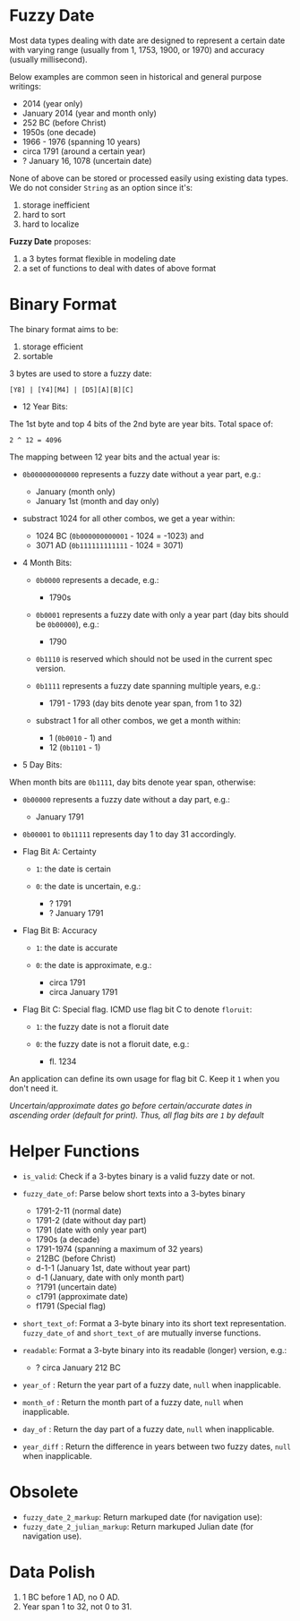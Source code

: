Fuzzy Date
==========

Most data types dealing with date are designed to represent a certain date with
varying range (usually from 1, 1753, 1900, or 1970) and accuracy (usually
millisecond).

Below examples are common seen in historical and general purpose writings:

  + 2014 (year only)
  + January 2014 (year and month only)
  + 252 BC (before Christ)
  + 1950s (one decade)
  + 1966 - 1976 (spanning 10 years)
  + circa 1791 (around a certain year)
  + ? January 16, 1078 (uncertain date)

None of above can be stored or processed easily using existing data types. We
do not consider `String` as an option since it's:

  1. storage inefficient
  2. hard to sort
  3. hard to localize

**Fuzzy Date** proposes:

  1. a 3 bytes format flexible in modeling date
  2. a set of functions to deal with dates of above format


Binary Format
=============

The binary format aims to be:

  1. storage efficient
  2. sortable

3 bytes are used to store a fuzzy date:

    [Y8] | [Y4][M4] | [D5][A][B][C]

+ 12 Year Bits:

The 1st byte and top 4 bits of the 2nd byte are year bits. Total space of:

    2 ^ 12 = 4096

The mapping between 12 year bits and the actual year is:

  - `0b000000000000` represents a fuzzy date without a year part, e.g.:

    * January (month only)
    * January 1st (month and day only)

  - substract 1024 for all other combos, we get a year within:

    * 1024 BC (`0b000000000001` - 1024 = -1023) and
    * 3071 AD (`0b111111111111` - 1024 =  3071)

+ 4 Month Bits:

  - `0b0000` represents a decade, e.g.:

    * 1790s

  - `0b0001` represents a fuzzy date with only a year part (day bits should be
    `0b00000`), e.g.:

    * 1790

  - `0b1110` is reserved which should not be used in the current spec version.

  - `0b1111` represents a fuzzy date spanning multiple years, e.g.:

    * 1791 - 1793 (day bits denote year span, from 1 to 32)

  - substract 1 for all other combos, we get a month within:

    * 1  (`0b0010` - 1) and
    * 12 (`0b1101` - 1)

+ 5 Day Bits:

When month bits are `0b1111`, day bits denote year span, otherwise:

  - `0b00000` represents a fuzzy date without a day part, e.g.:

    * January 1791

  - `0b00001` to `0b11111` represents day 1 to day 31 accordingly.

+ Flag Bit A: Certainty

  - `1`: the date is certain
  - `0`: the date is uncertain, e.g.:

    * ? 1791
    * ? January 1791

+ Flag Bit B: Accuracy

  - `1`: the date is accurate
  - `0`: the date is approximate, e.g.:

    * circa 1791
    * circa January 1791

+ Flag Bit C: Special flag. ICMD use flag bit C to denote `floruit`:

  - `1`: the fuzzy date is not a floruit date
  - `0`: the fuzzy date is not a floruit date, e.g.:

    * fl. 1234

An application can define its own usage for flag bit C. Keep it `1` when you
don't need it.

*Uncertain/approximate dates go before certain/accurate dates in
ascending order (default for print). Thus, all flag bits are `1` by default*


Helper Functions
================

+ `is_valid`: Check if a 3-bytes binary is a valid fuzzy date or not.

+ `fuzzy_date_of`: Parse below short texts into a 3-bytes binary

  - 1791-2-11 (normal date)
  - 1791-2 (date without day part)
  - 1791 (date with only year part)
  - 1790s (a decade)
  - 1791-1974 (spanning a maximum of 32 years)
  - 212BC (before Christ)
  - d-1-1 (January 1st, date without year part)
  - d-1 (January, date with only month part)
  - ?1791 (uncertain date)
  - c1791 (approximate date)
  - f1791 (Special flag)

+ `short_text_of`: Format a 3-byte binary into its short text representation.
  `fuzzy_date_of` and `short_text_of` are mutually inverse functions.

+ `readable`: Format a 3-byte binary into its readable (longer) version, e.g.:

  - ? circa January 212 BC

+ `year_of`   : Return the year  part of a fuzzy date, `null` when inapplicable.
+ `month_of`  : Return the month part of a fuzzy date, `null` when inapplicable.
+ `day_of`    : Return the day   part of a fuzzy date, `null` when inapplicable.
+ `year_diff` : Return the difference in years between two fuzzy dates, `null`
  when inapplicable.


Obsolete
========

+ `fuzzy_date_2_markup`: Return markuped date (for navigation use):
+ `fuzzy_date_2_julian_markup`: Return markuped Julian date (for navigation use).


Data Polish
===========

1. 1 BC before 1 AD, no 0 AD.
2. Year span 1 to 32, not 0 to 31.
